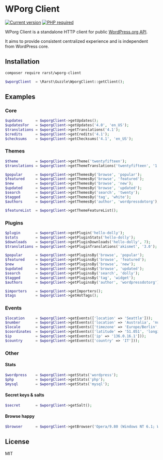 # WPorg Client

[![Current version](https://img.shields.io/packagist/v/rarst/wporg-client?label=version)](CHANGELOG.md)
[![PHP required](https://img.shields.io/packagist/php-v/rarst/wporg-client)](composer.json)

WPorg Client is a standalone HTTP client for public [WordPress.org API](http://codex.wordpress.org/WordPress.org_API).

It aims to provide consistent centralized experience and is independent from WordPress core.

## Installation

```bash
composer require rarst/wporg-client
```

```php
$wporgClient  = \Rarst\Guzzle\WporgClient::getClient();
```

## Examples

### Core

```php
$updates      = $wporgClient->getUpdates();
$updatesFor   = $wporgClient->getUpdates('4.0', 'en_US');
$translations = $wporgClient->getTranslations('4.1');
$credits      = $wporgClient->getCredits('4.1');
$checksums    = $wporgClient->getChecksums('4.1', 'en_US');
```

### Themes

```php
$theme        = $wporgClient->getTheme('twentyfifteen');
$translations = $wporgClient->getThemeTranslations('twentyfifteen', '1.0');

$popular      = $wporgClient->getThemesBy('browse', 'popular');
$featured     = $wporgClient->getThemesBy('browse', 'featured');
$new          = $wporgClient->getThemesBy('browse', 'new');
$updated      = $wporgClient->getThemesBy('browse', 'updated');
$search       = $wporgClient->getThemesBy('search', 'twenty');
$tagged       = $wporgClient->getThemesBy('tag', 'white');
$authors      = $wporgClient->getThemesBy('author', 'wordpressdotorg');

$featureList  = $wporgClient->getThemeFeatureList();
```

### Plugins

```php
$plugin       = $wporgClient->getPlugin('hello-dolly');
$stats        = $wporgClient->getPluginStats('hello-dolly');
$downloads    = $wporgClient->getPluginDownloads('hello-dolly', 7);
$translations = $wporgClient->getPluginTranslations('akismet', '3.0');

$popular      = $wporgClient->getPluginsBy('browse', 'popular');
$featured     = $wporgClient->getPluginsBy('browse', 'featured');
$new          = $wporgClient->getPluginsBy('browse', 'new');
$updated      = $wporgClient->getPluginsBy('browse', 'updated');
$search       = $wporgClient->getPluginsBy('search', 'dolly');
$tagged       = $wporgClient->getPluginsBy('tag', 'widget');
$authors      = $wporgClient->getPluginsBy('author', 'wordpressdotorg');

$importers    = $wporgClient->getImporters();
$tags         = $wporgClient->getHotTags();
```

### Events

```php
$location     = $wporgClient->getEvents(['location' => 'Seattle']));
$number       = $wporgClient->getEvents(['location' => 'Australia', 'number' => 5]));
$locale       = $wporgClient->getEvents(['timezone' => 'Europe/Berlin', 'locale' => 'de_DE', 'location' => 'Dresden']));
$coordinates  = $wporgClient->getEvents(['latitude' => '51.051', 'longitude' => '13.738']));
$ip           = $wporgClient->getEvents(['ip' => '136.0.16.1']));
$country      = $wporgClient->getEvents(['country' => 'IT']));
```

### Other

#### Stats

```php
$wordpress    = $wporgClient->getStats('wordpress');
$php          = $wporgClient->getStats('php');
$mysql        = $wporgClient->getStats('mysql');
```

#### Secret keys & salts

```php
$secret       = $wporgClient->getSalt();
```

#### Browse happy

```php
$browser      = $wporgClient->getBrowser('Opera/9.80 (Windows NT 6.1; WOW64) Presto/2.12.388 Version/12.17');
```

## License

MIT